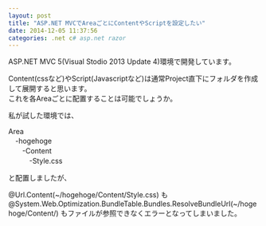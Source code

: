 ```yaml
---
layout: post
title: "ASP.NET MVCでAreaごとにContentやScriptを設定したい"
date: 2014-12-05 11:37:56
categories: .net c# asp.net razor
---
```

<p>ASP.NET MVC 5(Visual Stodio 2013 Update 4)環境で開発しています。</p>

<p>Content(cssなど)やScript(Javascriptなど)は通常Project直下にフォルダを作成して展開すると思います。<br>
これを各Areaごとに配置することは可能でしょうか。</p>

<p>私が試した環境では、</p>

<p>Area<br>
　-hogehoge<br>
　　-Content<br>
　　　-Style.css  </p>

<p>と配置しましたが、</p>

<p>@Url.Content(~/hogehoge/Content/Style.css)
も
@System.Web.Optimization.BundleTable.Bundles.ResolveBundleUrl(~/hogehoge/Content/)
もファイルが参照できなくエラーとなってしまいました。</p>
